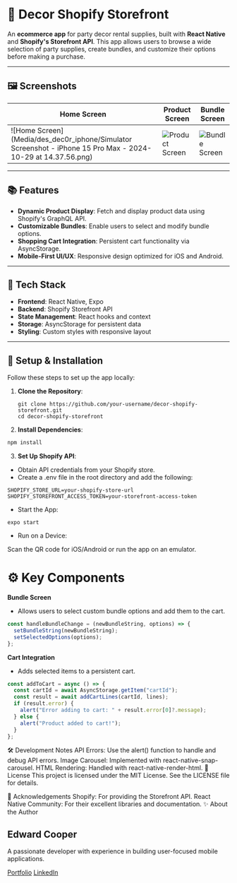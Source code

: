 # 🎉 Decor Shopify Storefront

An **ecommerce app** for party decor rental supplies, built with **React Native** and **Shopify's Storefront API**. This app allows users to browse a wide selection of party supplies, create bundles, and customize their options before making a purchase.

---

## 🖼️ Screenshots

| Home Screen                          | Product Screen                        | Bundle Screen                        |
|--------------------------------------|---------------------------------------|--------------------------------------|
| ![Home Screen](Media/des_dec0r_iphone/Simulator Screenshot - iPhone 15 Pro Max - 2024-10-29 at 14.37.56.png) | ![Product Screen](screenshots/product.png) | ![Bundle Screen](screenshots/bundle.png) |

---

## 📚 Features

- **Dynamic Product Display**: Fetch and display product data using Shopify's GraphQL API.
- **Customizable Bundles**: Enable users to select and modify bundle options.
- **Shopping Cart Integration**: Persistent cart functionality via AsyncStorage.
- **Mobile-First UI/UX**: Responsive design optimized for iOS and Android.

---

## 🔧 Tech Stack

- **Frontend**: React Native, Expo
- **Backend**: Shopify Storefront API
- **State Management**: React hooks and context
- **Storage**: AsyncStorage for persistent data
- **Styling**: Custom styles with responsive layout

---

## 🚀 Setup & Installation

Follow these steps to set up the app locally:

1. **Clone the Repository**:
   ```
   git clone https://github.com/your-username/decor-shopify-storefront.git
   cd decor-shopify-storefront
2. **Install Dependencies**:

```bash
npm install
```

3. **Set Up Shopify API**:
- Obtain API credentials from your Shopify store.
- Create a .env file in the root directory and add the following:
```
SHOPIFY_STORE_URL=your-shopify-store-url
SHOPIFY_STOREFRONT_ACCESS_TOKEN=your-storefront-access-token
```
- Start the App:

```
expo start
```
- Run on a Device:

Scan the QR code for iOS/Android or run the app on an emulator.

# ⚙️ Key Components
**Bundle Screen**
- Allows users to select custom bundle options and add them to the cart.
```javascript
const handleBundleChange = (newBundleString, options) => {
  setBundleString(newBundleString);
  setSelectedOptions(options);
};
```
**Cart Integration**
- Adds selected items to a persistent cart.
```javascript
const addToCart = async () => {
  const cartId = await AsyncStorage.getItem("cartId");
  const result = await addCartLines(cartId, lines);
  if (result.error) {
    alert("Error adding to cart: " + result.error[0]?.message);
  } else {
    alert("Product added to cart!");
  }
};
```
🛠️ Development Notes
API Errors: Use the alert() function to handle and debug API errors.
Image Carousel: Implemented with react-native-snap-carousel.
HTML Rendering: Handled with react-native-render-html.
📜 License
This project is licensed under the MIT License. See the LICENSE file for details.

🙌 Acknowledgements
Shopify: For providing the Storefront API.
React Native Community: For their excellent libraries and documentation.
✨ About the Author
## Edward Cooper
A passionate developer with experience in building user-focused mobile applications.

[Portfolio](https://edwardcoopers-portfolio.netlify.app/)
[LinkedIn](https://www.linkedin.com/in/edwardcooperii/)

